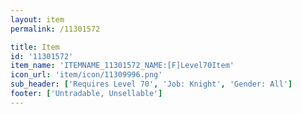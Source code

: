 ```yaml
---
layout: item
permalink: /11301572

title: Item
id: '11301572'
item_name: 'ITEMNAME_11301572_NAME:[F]Level70Item'
icon_url: 'item/icon/11309996.png'
sub_header: ['Requires Level 70', 'Job: Knight', 'Gender: All']
footer: ['Untradable, Unsellable']
---
```

